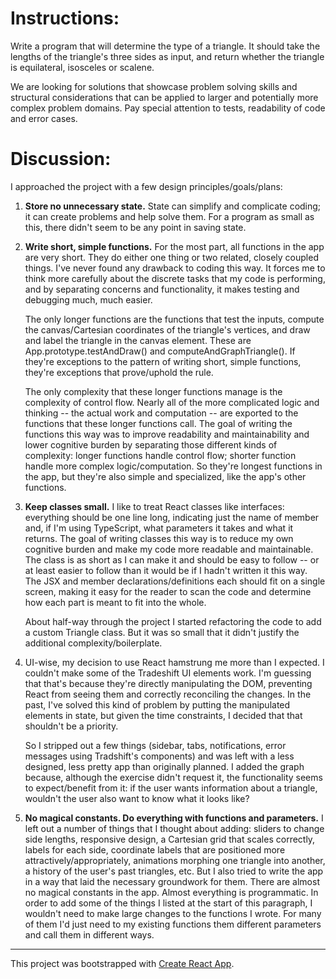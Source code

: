 # Instructions:

Write a program that will determine the type of a triangle. It should take the lengths of the triangle's three sides as input, and return whether the triangle is equilateral, isosceles or scalene.


We are looking for solutions that showcase problem solving skills and structural considerations that can be applied to larger and potentially more complex problem domains. Pay special attention to tests, readability of code and error cases.

# Discussion:

I approached the project with a few design principles/goals/plans:

1. **Store no unnecessary state.** State can simplify and complicate coding; it can create problems and help solve them. For a program as small as this, there didn't seem to be any point in saving state.

1. **Write short, simple functions.** For the most part, all functions in the app are very short. They do either one thing or two related, closely coupled things. I've never found any drawback to coding this way. It forces me to think more carefully about the discrete tasks that my code is performing, and by separating concerns and functionality, it makes testing and debugging much, much easier.

    The only longer functions are the functions that test the inputs, compute the canvas/Cartesian coordinates of the triangle's vertices, and draw and label the triangle in the canvas element. These are App.prototype.testAndDraw() and computeAndGraphTriangle(). If they're exceptions to the pattern of writing short, simple functions, they're exceptions that prove/uphold the rule.

    The only complexity that these longer functions manage is the complexity of control flow. Nearly all of the more complicated logic and thinking -- the actual work and computation -- are exported to the functions that these longer functions call. The goal of writing the functions this way was to improve readability and maintainability and lower cognitive burden by separating those different kinds of complexity: longer functions handle control flow; shorter function handle more complex logic/computation. So they're longest functions in the app, but they're also simple and specialized, like the app's other functions.

1. **Keep classes small.** I like to treat React classes like interfaces: everything should be one line long, indicating just the name of member and, if I'm using TypeScript, what parameters it takes and what it returns. The goal of writing classes this way is to reduce my own cognitive burden and make my code more readable and maintainable. The class is as short as I can make it and should be easy to follow -- or at least easier to follow than it would be if I hadn't written it this way. The JSX and member declarations/definitions each should fit on a single screen, making it easy for the reader to scan the code and determine how each part is meant to fit into the whole.

    About half-way through the project I started refactoring the code to add a custom Triangle class. But it was so small that it didn't justify the additional complexity/boilerplate.

1. UI-wise, my decision to use React hamstrung me more than I expected. I couldn't make some of the Tradeshift UI elements work. I'm guessing that that's because they're directly manipulating the DOM, preventing React from seeing them and correctly reconciling the changes. In the past, I've solved this kind of problem by putting the manipulated elements in state, but given the time constraints, I decided that that shouldn't be a priority.

    So I stripped out a few things (sidebar, tabs, notifications, error messages using Tradshift's components) and was left with a less designed, less pretty app than originally planned. I added the graph because, although the exercise didn't request it, the functionality seems to expect/benefit from it: if the user wants information about a triangle, wouldn't the user also want to know what it looks like?


1. **No magical constants. Do everything with functions and parameters.** I left out a number of things that I thought about adding: sliders to change side lengths, responsive design, a Cartesian grid that scales correctly, labels for each side, coordinate labels that are positioned more attractively/appropriately, animations morphing one triangle into another, a history of the user's past triangles, etc. But I also tried to write the app in a way that laid the necessary groundwork for them. There are almost no magical constants in the app. Almost everything is programmatic. In order to add some of the things I listed at the start of this paragraph, I wouldn't need to make large changes to the functions I wrote. For many of them I'd just need to my existing functions them different parameters and call them in different ways.

---


This project was bootstrapped with [Create React App](https://github.com/facebookincubator/create-react-app).
